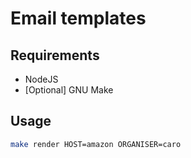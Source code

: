 # Email templates

## Requirements

- NodeJS
- [Optional] GNU Make

## Usage

```bash
make render HOST=amazon ORGANISER=caro
```
